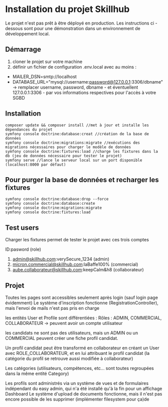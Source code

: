 # Installation du projet Skillhub

Le projet n'est pas prêt à être déployé en production.
Les instructions ci -dessous sont pour une démonstration dans un environnement de développement local.

## Démarrage

1) cloner le projet sur votre machine
2) définir un fichier de configuration .env.local avec au moins :
- MAILER_DSN=smtp://localhost
- DATABASE_URL="mysql://username:password@127.0.0.1:3306/dbname" -> remplacer username, password, dbname - et éventuellent 127.0.0.1:3306 - par vos informations respectives pour l'accès à votre SGBD

## Installation
    
    composer update && composer install //met à jour et installe les dépendances du projet
    symfony console doctrine:database:creat //création de la base de données
    symfony console doctrine:migrations:migrate //exécutions des migrations nécessaires pour charger le modèle de données
    symfony console doctrine:fixtures:load //charge les fixtures dans la db (jeu de données nécessaire pour tester le projet)
    symfony serve //lance le serveur local sur un port disponible (localhost:8000 par défaut)
  
## Pour purger la base de données et recharger les fixtures

    symfony console doctrine:database:drop --force
    symfony console doctrine:database:create
    symfony console doctrine:migrations:migrate
    symfony console doctrine:fixtures:load

## Test users

Charger les fixtures permet de tester le projet avec ces trois comptes

ID:pasword (role)

1) admin@skillhub.com:verySecure_1234 (admin)
2) micron.commercial@skillhub.com:laBaffe100% (commercial)
3) aube.collaborateur@skillhub.com:keepCalm&h8 (collaborateur)

## Projet

Toutes les pages sont accessibles seulement après login (sauf login page évidemment)
Le système d'inscription fonctionne (RegistrationController), mais l'envoi de mails n'est pas pris en charge

les entités User et Profile sont différentiées :
Rôles : ADMIN, COMMERCIAL, COLLABORATEUR -> peuvent avoir un compte utilisateur

les candidats ne sont pas des utilisateurs, mais un ADMIN ou un COMMERCIAL peuvent créer une fiche profil candidat.

Un profil candidat peut être transformé en collaborateur en créant un User avec ROLE_COLLABORATEUR,
et en lui attribuant le profil candidat (la catégorie du profil se retrouve aussi modifiée à collaborateur)

Les catégories (utilisateurs, compétences, etc... sont toutes regroupées dans la même entité Category)

Les profils sont administrés via un système de vues et de formulaires indépendant du easy admin, qui n'a été installé qu'à la fin pour un affichage Dashboard
Le système d'upload de documents fonctionne, mais il n'est pas encore possible de les supprimer (implémenter filesystem pour ça)de 
